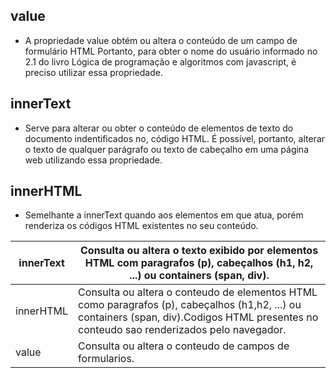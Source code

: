 ## value
- A propriedade value obtém ou altera o conteúdo de um campo de formulário HTML Portanto, para obter o nome do usuário informado no 2.1 do livro Lógica de programação e algoritmos com javascript, é preciso utilizar essa propriedade.

## innerText
- Serve para alterar ou obter o conteúdo de elementos de texto do documento indentificados no, código HTML. É possível, portanto, alterar o texto de qualquer parágrafo ou texto de cabeçalho em uma página web utilizando essa propriedade.

## innerHTML
- Semelhante a innerText quando aos elementos em que atua, porém renderiza os códigos HTML existentes no seu conteúdo.


| innerText | Consulta ou altera o texto exibido por elementos HTML com paragrafos (p), cabeçalhos (h1, h2, ...) ou containers (span, div).                                                              |
|-----------|--------------------------------------------------------------------------------------------------------------------------------------------------------------------------------------------|
| innerHTML | Consulta ou altera o conteudo de elementos HTML como paragrafos (p), cabeçalhos (h1,h2, ...) ou containers (span, div).Codigos HTML presentes no conteudo sao renderizados pelo navegador. |
| value     | Consulta ou altera o conteudo de campos de formularios.                                                                                                                                    |

